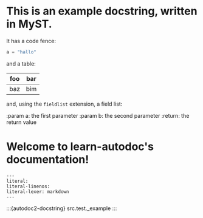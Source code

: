 # This is an example docstring, written in MyST.

It has a code fence:

```python
a = "hallo"
```

and a table:

| foo | bar |
| --- | --- |
| baz | bim |

and, using the `fieldlist` extension, a field list:

:param a: the first parameter
:param b: the second parameter
:return: the return value


# Welcome to learn-autodoc's documentation!

```{autodoc2-docstring} src.test._example
---
literal:
literal-linenos:
literal-lexer: markdown
---
```

:::{autodoc2-docstring} src.test._example
:::
